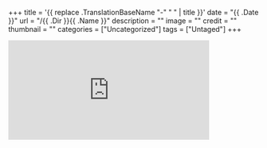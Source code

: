 +++
title = '{{ replace .TranslationBaseName "-" " " | title }}'
date = "{{ .Date }}"
url = "/{{ .Dir }}{{ .Name }}"
description = ""
image = ""
credit = ""
thumbnail = ""
categories = ["Uncategorized"]
tags = ["Untaged"]
+++




<iframe src="https://button.like.co/in/embed/aben20807/button?referrer=https://aben20807.github.io/" width="80%" height="200" frameborder="0"></iframe>
